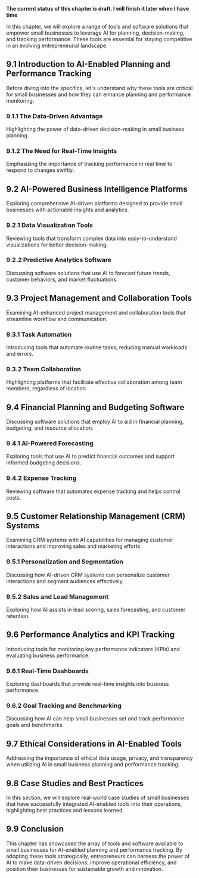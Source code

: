 **The current status of this chapter is draft. I will finish it later when I have time**

In this chapter, we will explore a range of tools and software solutions that empower small businesses to leverage AI for planning, decision-making, and tracking performance. These tools are essential for staying competitive in an evolving entrepreneurial landscape.

9.1 Introduction to AI-Enabled Planning and Performance Tracking
----------------------------------------------------------------

Before diving into the specifics, let's understand why these tools are critical for small businesses and how they can enhance planning and performance monitoring.

### 9.1.1 The Data-Driven Advantage

Highlighting the power of data-driven decision-making in small business planning.

### 9.1.2 The Need for Real-Time Insights

Emphasizing the importance of tracking performance in real time to respond to changes swiftly.

9.2 AI-Powered Business Intelligence Platforms
----------------------------------------------

Exploring comprehensive AI-driven platforms designed to provide small businesses with actionable insights and analytics.

### 9.2.1 Data Visualization Tools

Reviewing tools that transform complex data into easy-to-understand visualizations for better decision-making.

### 9.2.2 Predictive Analytics Software

Discussing software solutions that use AI to forecast future trends, customer behaviors, and market fluctuations.

9.3 Project Management and Collaboration Tools
----------------------------------------------

Examining AI-enhanced project management and collaboration tools that streamline workflow and communication.

### 9.3.1 Task Automation

Introducing tools that automate routine tasks, reducing manual workloads and errors.

### 9.3.2 Team Collaboration

Highlighting platforms that facilitate effective collaboration among team members, regardless of location.

9.4 Financial Planning and Budgeting Software
---------------------------------------------

Discussing software solutions that employ AI to aid in financial planning, budgeting, and resource allocation.

### 9.4.1 AI-Powered Forecasting

Exploring tools that use AI to predict financial outcomes and support informed budgeting decisions.

### 9.4.2 Expense Tracking

Reviewing software that automates expense tracking and helps control costs.

9.5 Customer Relationship Management (CRM) Systems
--------------------------------------------------

Examining CRM systems with AI capabilities for managing customer interactions and improving sales and marketing efforts.

### 9.5.1 Personalization and Segmentation

Discussing how AI-driven CRM systems can personalize customer interactions and segment audiences effectively.

### 9.5.2 Sales and Lead Management

Exploring how AI assists in lead scoring, sales forecasting, and customer retention.

9.6 Performance Analytics and KPI Tracking
------------------------------------------

Introducing tools for monitoring key performance indicators (KPIs) and evaluating business performance.

### 9.6.1 Real-Time Dashboards

Exploring dashboards that provide real-time insights into business performance.

### 9.6.2 Goal Tracking and Benchmarking

Discussing how AI can help small businesses set and track performance goals and benchmarks.

9.7 Ethical Considerations in AI-Enabled Tools
----------------------------------------------

Addressing the importance of ethical data usage, privacy, and transparency when utilizing AI in small business planning and performance tracking.

9.8 Case Studies and Best Practices
-----------------------------------

In this section, we will explore real-world case studies of small businesses that have successfully integrated AI-enabled tools into their operations, highlighting best practices and lessons learned.

9.9 Conclusion
--------------

This chapter has showcased the array of tools and software available to small businesses for AI-enabled planning and performance tracking. By adopting these tools strategically, entrepreneurs can harness the power of AI to make data-driven decisions, improve operational efficiency, and position their businesses for sustainable growth and innovation.
